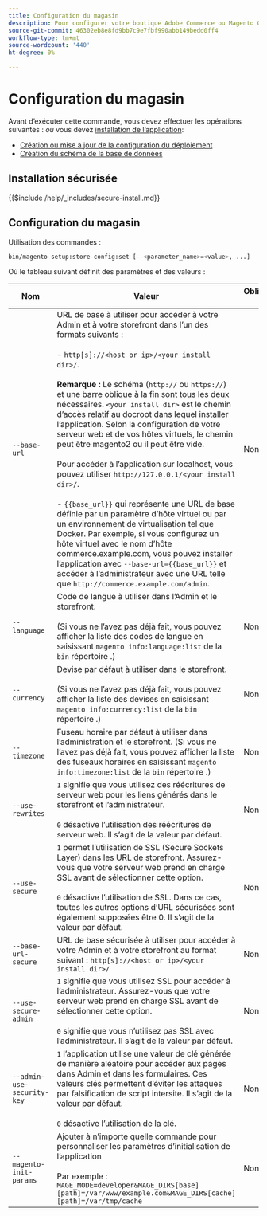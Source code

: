 ```yaml
---
title: Configuration du magasin
description: Pour configurer votre boutique Adobe Commerce ou Magento Open Source, procédez comme suit.
source-git-commit: 46302eb8e8fd9bb7c9e7fbf990abb149bedd0ff4
workflow-type: tm+mt
source-wordcount: '440'
ht-degree: 0%

---
```



# Configuration du magasin

Avant d’exécuter cette commande, vous devez effectuer les opérations suivantes : *ou* vous devez [installation de l’application](../advanced.md):

* [Création ou mise à jour de la configuration du déploiement](deployment.md)
* [Création du schéma de la base de données](database.md)

## Installation sécurisée

{{$include /help/_includes/secure-install.md}}

## Configuration du magasin

Utilisation des commandes :

```bash
bin/magento setup:store-config:set [--<parameter_name>=<value>, ...]
```

Où le tableau suivant définit des paramètres et des valeurs :

| Nom | Valeur | Obligatoire ? |
|--- |--- |--- |
| `--base-url` | URL de base à utiliser pour accéder à votre Admin et à votre storefront dans l’un des formats suivants :<br><br>- `http[s]://<host or ip>/<your install dir>/`.<br><br>**Remarque :** Le schéma (`http://` ou `https://`) et une barre oblique à la fin sont tous les deux nécessaires. `<your install dir>` est le chemin d’accès relatif au docroot dans lequel installer l’application. Selon la configuration de votre serveur web et de vos hôtes virtuels, le chemin peut être magento2 ou il peut être vide.<br><br>Pour accéder à l’application sur localhost, vous pouvez utiliser `http://127.0.0.1/<your install dir>/`.<br><br>- `{{base_url}}` qui représente une URL de base définie par un paramètre d’hôte virtuel ou par un environnement de virtualisation tel que Docker. Par exemple, si vous configurez un hôte virtuel avec le nom d’hôte commerce.example.com, vous pouvez installer l’application avec `--base-url={{base_url}}` et accéder à l’administrateur avec une URL telle que `http://commerce.example.com/admin`. | Non |
| `--language` | Code de langue à utiliser dans l’Admin et le storefront.<br><br>(Si vous ne l’avez pas déjà fait, vous pouvez afficher la liste des codes de langue en saisissant `magento info:language:list` de la `bin` répertoire .) | Non |
| `--currency` | Devise par défaut à utiliser dans le storefront. <br><br>(Si vous ne l’avez pas déjà fait, vous pouvez afficher la liste des devises en saisissant `magento info:currency:list` de la `bin` répertoire .) | Non |
| `--timezone` | Fuseau horaire par défaut à utiliser dans l’administration et le storefront. (Si vous ne l’avez pas déjà fait, vous pouvez afficher la liste des fuseaux horaires en saisissant `magento info:timezone:list` de la `bin` répertoire .) | Non |
| `--use-rewrites` | `1` signifie que vous utilisez des réécritures de serveur web pour les liens générés dans le storefront et l’administrateur.<br><br>`0` désactive l’utilisation des réécritures de serveur web. Il s’agit de la valeur par défaut. | Non |
| `--use-secure` | `1` permet l’utilisation de SSL (Secure Sockets Layer) dans les URL de storefront. Assurez-vous que votre serveur web prend en charge SSL avant de sélectionner cette option.<br><br>`0` désactive l’utilisation de SSL. Dans ce cas, toutes les autres options d’URL sécurisées sont également supposées être 0. Il s’agit de la valeur par défaut. | Non |
| `--base-url-secure` | URL de base sécurisée à utiliser pour accéder à votre Admin et à votre storefront au format suivant : `http[s]://<host or ip>/<your install dir>/` | Non |
| `--use-secure-admin` | `1` signifie que vous utilisez SSL pour accéder à l’administrateur. Assurez-vous que votre serveur web prend en charge SSL avant de sélectionner cette option.<br><br>`0` signifie que vous n’utilisez pas SSL avec l’administrateur. Il s’agit de la valeur par défaut. | Non |
| `--admin-use-security-key` | `1` l’application utilise une valeur de clé générée de manière aléatoire pour accéder aux pages dans Admin et dans les formulaires. Ces valeurs clés permettent d’éviter les attaques par falsification de script intersite. Il s’agit de la valeur par défaut.<br/><br/>`0` désactive l’utilisation de la clé. | Non |
| `--magento-init-params` | Ajouter à n’importe quelle commande pour personnaliser les paramètres d’initialisation de l’application<br/><br/>Par exemple : `MAGE_MODE=developer&MAGE_DIRS[base][path]=/var/www/example.com&MAGE_DIRS[cache][path]=/var/tmp/cache` | Non |
